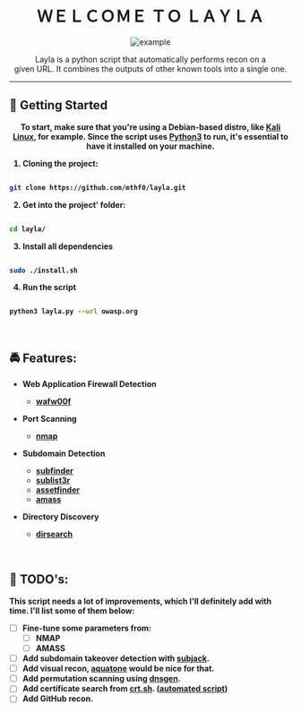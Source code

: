<h1 align="center">ＷＥＬＣＯＭＥ  ＴＯ  ＬＡＹＬＡ</h1>

<div align="center">
  <img src="https://imgur.com/fSZFr1i.png" alt="example">
</div>

<p align="center">Layla is a python script that automatically performs recon on a </br>given URL. It combines the outputs of other known tools into a single one.</p>

****

## :rocket: Getting Started
<p align="center"><b>To start, make sure that you're using a Debian-based distro, like <a href="https://www.kali.org/get-kali/">Kali Linux</a>, for example. Since the script uses <a href="https://www.python.org/downloads/">Python3</a> to run, it's essential to have it installed on your machine.<b></p>

  1. Cloning the project:</br>
  ```bash
  
  git clone https://github.com/mthf0/layla.git
  
  ```
  2. Get into the project' folder:</br>
  ```bash
  
  cd layla/
  
  ```
  3. Install all dependencies
  ```bash
  
  sudo ./install.sh
  
  ```
  4. Run the script
  ```bash
  
  python3 layla.py --url owasp.org
  
  ```
 </br>

## 	:oncoming_police_car: Features:

* Web Application Firewall Detection</br>
  * <a href="https://github.com/EnableSecurity/wafw00f">wafw00f</a>

* Port Scanning</br>
  * <a href="https://nmap.org/">nmap</a>

* Subdomain Detection</br>
  * <a href="https://github.com/projectdiscovery/subfinder">subfinder</a>
  * <a href="https://github.com/aboul3la/Sublist3r">sublist3r</a>
  * <a href="https://github.com/tomnomnom/assetfinder">assetfinder</a>
  * <a href="https://github.com/OWASP/Amass/">amass</a>

* Directory Discovery</br>
  * <a href="https://github.com/maurosoria/dirsearch">dirsearch</a>
 </br>

## 	:pencil: TODO's:
This script needs a lot of improvements, which I'll definitely add with time. I'll list some of them below:
- [ ] Fine-tune some parameters from:
  - [ ] NMAP
  - [ ] AMASS
- [ ] Add subdomain takeover detection with <a href="https://github.com/haccer/subjack">subjack</a>.
- [ ] Add visual recon, <a href="https://github.com/michenriksen/aquatone">aquatone</a> would be nice for that.
- [ ] Add permutation scanning using <a href="https://github.com/ProjectAnte/dnsgen">dnsgen</a>.
- [ ] Add certificate search from <a href="https://crt.sh/">crt.sh</a>. (<a href="https://github.com/eslam3kl/crtfinder">automated script</a>)
- [ ] Add GitHub recon.
